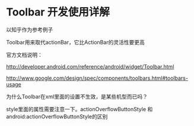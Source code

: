 # Toolbar 开发使用详解

以知乎作为参考例子

Toolbar用来取代actionBar，它比ActionBar的灵活性要更高

官方文档说明：

http://developer.android.com/reference/android/widget/Toolbar.html

http://www.google.com/design/spec/components/toolbars.html#toolbars-usage

为什么Toolbar在xml里面的设置不生效，是某些机型而已吗？

style里面的属性需要注意一下。actionOverflowButtonStyle 和 android:actionOverflowButtonStyle的区别